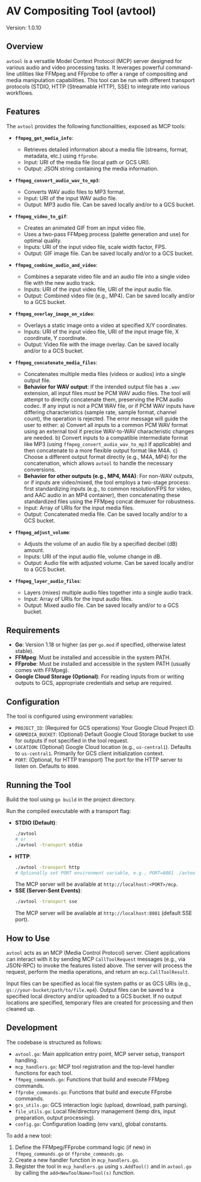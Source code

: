 # AV Compositing Tool (avtool)

Version: 1.0.10

## Overview

`avtool` is a versatile Model Context Protocol (MCP) server designed for various audio and video processing tasks. It leverages powerful command-line utilities like FFMpeg and FFprobe to offer a range of compositing and media manipulation capabilities. This tool can be run with different transport protocols (STDIO, HTTP (Streamable HTTP), SSE) to integrate into various workflows.

## Features

The `avtool` provides the following functionalities, exposed as MCP tools:

*   **`ffmpeg_get_media_info`**:
    *   Retrieves detailed information about a media file (streams, format, metadata, etc.) using `ffprobe`.
    *   Input: URI of the media file (local path or GCS URI).
    *   Output: JSON string containing the media information.

*   **`ffmpeg_convert_audio_wav_to_mp3`**:
    *   Converts WAV audio files to MP3 format.
    *   Input: URI of the input WAV audio file.
    *   Output: MP3 audio file. Can be saved locally and/or to a GCS bucket.

*   **`ffmpeg_video_to_gif`**:
    *   Creates an animated GIF from an input video file.
    *   Uses a two-pass FFMpeg process (palette generation and use) for optimal quality.
    *   Inputs: URI of the input video file, scale width factor, FPS.
    *   Output: GIF image file. Can be saved locally and/or to a GCS bucket.

*   **`ffmpeg_combine_audio_and_video`**:
    *   Combines a separate video file and an audio file into a single video file with the new audio track.
    *   Inputs: URI of the input video file, URI of the input audio file.
    *   Output: Combined video file (e.g., MP4). Can be saved locally and/or to a GCS bucket.

*   **`ffmpeg_overlay_image_on_video`**:
    *   Overlays a static image onto a video at specified X/Y coordinates.
    *   Inputs: URI of the input video file, URI of the input image file, X coordinate, Y coordinate.
    *   Output: Video file with the image overlay. Can be saved locally and/or to a GCS bucket.

*   **`ffmpeg_concatenate_media_files`**:
    *   Concatenates multiple media files (videos or audios) into a single output file.
    *   **Behavior for WAV output**: If the intended output file has a `.wav` extension, all input files *must* be PCM WAV audio files. The tool will attempt to directly concatenate them, preserving the PCM audio codec. If any input is not a PCM WAV file, or if PCM WAV inputs have differing characteristics (sample rate, sample format, channel count), the operation is rejected. The error message will guide the user to either:
    a) Convert all inputs to a common PCM WAV format using an external tool if precise WAV-to-WAV characteristic changes are needed.
    b) Convert inputs to a compatible intermediate format like MP3 (using `ffmpeg_convert_audio_wav_to_mp3` if applicable) and then concatenate to a more flexible output format like M4A.
    c) Choose a different output format directly (e.g., M4A, MP4) for the concatenation, which allows `avtool` to handle the necessary conversions.
    *   **Behavior for other outputs (e.g., MP4, M4A)**: For non-WAV outputs, or if inputs are video/mixed, the tool employs a two-stage process: first standardizing inputs (e.g., to common resolution/FPS for video, and AAC audio in an MP4 container), then concatenating these standardized files using the FFMpeg concat demuxer for robustness.
    *   Input: Array of URIs for the input media files.
    *   Output: Concatenated media file. Can be saved locally and/or to a GCS bucket.

*   **`ffmpeg_adjust_volume`**:
    *   Adjusts the volume of an audio file by a specified decibel (dB) amount.
    *   Inputs: URI of the input audio file, volume change in dB.
    *   Output: Audio file with adjusted volume. Can be saved locally and/or to a GCS bucket.

*   **`ffmpeg_layer_audio_files`**:
    *   Layers (mixes) multiple audio files together into a single audio track.
    *   Input: Array of URIs for the input audio files.
    *   Output: Mixed audio file. Can be saved locally and/or to a GCS bucket.

## Requirements

*   **Go**: Version 1.18 or higher (as per `go.mod` if specified, otherwise latest stable).
*   **FFMpeg**: Must be installed and accessible in the system PATH.
*   **FFprobe**: Must be installed and accessible in the system PATH (usually comes with FFMpeg).
*   **Google Cloud Storage (Optional)**: For reading inputs from or writing outputs to GCS, appropriate credentials and setup are required.

## Configuration

The tool is configured using environment variables:

*   `PROJECT_ID`: (Required for GCS operations) Your Google Cloud Project ID.
*   `GENMEDIA_BUCKET`: (Optional) Default Google Cloud Storage bucket to use for outputs if not specified in the tool request.
*   `LOCATION`: (Optional) Google Cloud location (e.g., `us-central1`). Defaults to `us-central1`. Primarily for GCS client initialization context.
*   `PORT`: (Optional, for HTTP transport) The port for the HTTP server to listen on. Defaults to `8080`.

## Running the Tool

Build the tool using `go build` in the project directory.

Run the compiled executable with a transport flag:

*   **STDIO (Default)**:
    ```bash
    ./avtool
    # or
    ./avtool -transport stdio
    ```
*   **HTTP**:
    ```bash
    ./avtool -transport http
    # Optionally set PORT environment variable, e.g., PORT=8081 ./avtool -transport http
    ```
    The MCP server will be available at `http://localhost:<PORT>/mcp`.
*   **SSE (Server-Sent Events)**:
    ```bash
    ./avtool -transport sse
    ```
    The MCP server will be available at `http://localhost:8081` (default SSE port).

## How to Use

`avtool` acts as an MCP (Media Control Protocol) server. Client applications can interact with it by sending MCP `CallToolRequest` messages (e.g., via JSON-RPC) to invoke the features listed above. The server will process the request, perform the media operations, and return an `mcp.CallToolResult`.

Input files can be specified as local file system paths or as GCS URIs (e.g., `gs://your-bucket/path/to/file.mp4`).
Output files can be saved to a specified local directory and/or uploaded to a GCS bucket. If no output locations are specified, temporary files are created for processing and then cleaned up.

## Development

The codebase is structured as follows:

*   `avtool.go`: Main application entry point, MCP server setup, transport handling.
*   `mcp_handlers.go`: MCP tool registration and the top-level handler functions for each tool.
*   `ffmpeg_commands.go`: Functions that build and execute FFMpeg commands.
*   `ffprobe_commands.go`: Functions that build and execute FFprobe commands.
*   `gcs_utils.go`: GCS interaction logic (upload, download, path parsing).
*   `file_utils.go`: Local file/directory management (temp dirs, input preparation, output processing).
*   `config.go`: Configuration loading (env vars), global constants.

To add a new tool:
1.  Define the FFMpeg/FFprobe command logic (if new) in `ffmpeg_commands.go` or `ffprobe_commands.go`.
2.  Create a new handler function in `mcp_handlers.go`.
3.  Register the tool in `mcp_handlers.go` using `s.AddTool()` and in `avtool.go` by calling the `add<NewToolName>Tool(s)` function.
